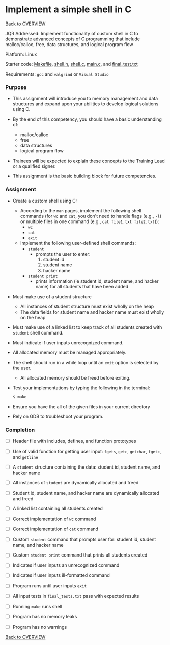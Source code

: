 # Implement a simple shell in C

[Back to OVERVIEW](../../README.md)

JQR Addressed: Implement functionality of custom shell in C to demonstrate advanced concepts of C programming that include malloc/calloc, free, data structures, and logical program flow

Platform:  Linux

Starter code: [Makefile](./Makefile), [shell.h](./shell.h), [shell.c](./shell.c), [main.c](./main.c), and [final_test.txt](./final_tests.txt)

Requirements:  `gcc` and `valgrind` or `Visual Studio`

### Purpose

- This assignment will introduce you to memory management and data structures and expand upon your abilities to develop logical solutions using C.

- By the end of this competency, you should have a basic understanding of:
  - malloc/calloc
  - free
  - data structures
  - logical program flow

- Trainees will be expected to explain these concepts to the Training Lead or a qualified signer.

- This assignment is the basic building block for future competencies.

### Assignment

- Create a custom shell using C:
  - According to the ```man``` pages, implement the following shell commands (for `wc` and `cat`, you don't need to handle flags (e.g., `-l`) or multiple files in one command (e.g., `cat file1.txt file2.txt`)):
    - `wc`
    - `cat`
    - `exit`
  - Implement the following user-defined shell commands:
    - `student`
      - prompts the user to enter:
        1. student id
        2. student name
        3. hacker name
    - `student print`
      - prints information (ie student id, student name, and hacker name) for all students that have been added

- Must make use of a student structure
  - All instances of student structure must exist wholly on the heap
  - The data fields for student name and hacker name must exist wholly on the heap

- Must make use of a linked list to keep track of all students created with `student` shell command.

- Must indicate if user inputs unrecognized command.

- All allocated memory must be managed appropriately.

- The shell should run in a while loop until an `exit` option is selected by the user.
  - All allocated memory should be freed before exiting.

- Test your implementations by typing the following in the terminal:

    ```bash
    $ make
    ```

- Ensure you have the all of the given files in your current directory

- Rely on GDB to troubleshoot your program.

### Completion

- [ ] Header file with includes, defines, and function prototypes

- [ ] Use of valid function for getting user input: `fgets`, `getc`, `getchar`, `fgetc`, and `getline`

- [ ] A `student` structure containing the data: student id, student name, and hacker name

- [ ] All instances of `student` are dynamically allocated and freed

- [ ] Student id, student name, and hacker name are dynamically allocated and freed

- [ ] A linked list containing all students created

- [ ] Correct implementation of `wc` command

- [ ] Correct implementation of `cat` command

- [ ] Custom `student` command that prompts user for: student id, student name, and hacker name

- [ ] Custom `student print` command that prints all students created

- [ ] Indicates if user inputs an unrecognized command

- [ ] Indicates if user inputs ill-formatted command

- [ ] Program runs until user inputs `exit`

- [ ] All input tests in `final_tests.txt` pass with expected results

- [ ] Running `make` runs shell

- [ ] Program has no memory leaks

- [ ] Program has no warnings

[Back to OVERVIEW](../../README.md)